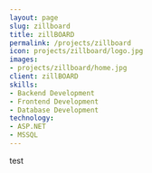 ```yaml
---
layout: page
slug: zillboard
title: zillBOARD
permalink: /projects/zillboard
icon: projects/zillboard/logo.jpg
images:
- projects/zillboard/home.jpg
client: zillBOARD
skills:
- Backend Development
- Frontend Development
- Database Development
technology:
- ASP.NET
- MSSQL
---
```


test
